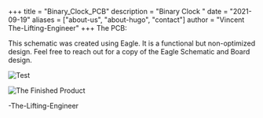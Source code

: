 +++
title = "Binary_Clock_PCB"
description = "Binary Clock "
date = "2021-09-19"
aliases = ["about-us", "about-hugo", "contact"]
author = "Vincent The-Lifting-Engineer"
+++
The PCB:  

This schematic was created using Eagle. It is a functional but non-optimized design. Feel free to reach out for a copy of the Eagle Schematic and Board design.

![Test](../pcb.jpg)

![The Finished Product](../finished_clock.jpg)

-The-Lifting-Engineer


